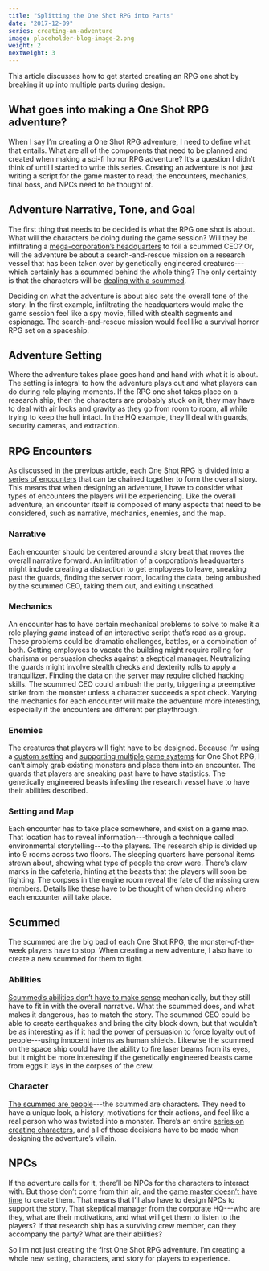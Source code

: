 ```yaml
---
title: "Splitting the One Shot RPG into Parts"
date: "2017-12-09"
series: creating-an-adventure
image: placeholder-blog-image-2.png
weight: 2
nextWeight: 3
---
```


This article discusses how to get started creating an RPG one shot by breaking it up into multiple parts during design.<!--more-->

## What goes into making a One Shot RPG adventure?
When I say I’m creating a One Shot RPG adventure, I need to define what that entails. What are all of the components that need to be planned and created when making a sci-fi horror RPG adventure? It’s a question I didn’t think of until I started to write this series. Creating an adventure is not just writing a script for the game master to read; the encounters, mechanics, final boss, and NPCs need to be thought of.

## Adventure Narrative, Tone, and Goal
The first thing that needs to be decided is what the RPG one shot is about. What will the characters be doing during the game session? Will they be infiltrating a [mega-corporation’s headquarters](/blog/creating-the-setting/planets-and-races/#earth) to foil a scummed CEO? Or, will the adventure be about a search-and-rescue mission on a research vessel that has been taken over by genetically engineered creatures---which certainly has a scummed behind the whole thing? The only certainty is that the characters will be [dealing with a scummed](/blog/creating-the-setting/testing-the-new-pitch/#providing-a-hook).

Deciding on what the adventure is about also sets the overall tone of the story. In the first example, infiltrating the headquarters would make the game session feel like a spy movie, filled with stealth segments and espionage. The search-and-rescue mission would feel like a survival horror RPG set on a spaceship.

## Adventure Setting
Where the adventure takes place goes hand and hand with what it is about. The setting is integral to how the adventure plays out and what players can do during role playing moments. If the RPG one shot takes place on a research ship, then the characters are probably stuck on it, they may have to deal with air locks and gravity as they go from room to room, all while trying to keep the hull intact. In the HQ example, they’ll deal with guards, security cameras, and extraction.

## RPG Encounters
As discussed in the previous article, each One Shot RPG is divided into a [series of encounters](/blog/creating-an-adventure/goals-for-a-one-shot/#encounter-based) that can be chained together to form the overall story. This means that when designing an adventure, I have to consider what types of encounters the players will be experiencing. Like the overall adventure, an encounter itself is composed of many aspects that need to be considered, such as narrative, mechanics, enemies, and the map.

### Narrative
Each encounter should be centered around a story beat that moves the overall narrative forward. An infiltration of a corporation’s headquarters might include creating a distraction to get employees to leave, sneaking past the guards, finding the server room, locating the data, being ambushed by the scummed CEO, taking them out, and exiting unscathed.

### Mechanics
An encounter has to have certain mechanical problems to solve to make it a role playing _game_ instead of an interactive script that’s read as a group. These problems could be dramatic challenges, battles, or a combination of both. Getting employees to vacate the building might require rolling for charisma or persuasion checks against a skeptical manager. Neutralizing the guards might involve stealth checks and dexterity rolls to apply a tranquilizer. Finding the data on the server may require clichéd hacking skills. The scummed CEO could ambush the party, triggering a preemptive strike from the monster unless a character succeeds a spot check. Varying the mechanics for each encounter will make the adventure more interesting, especially if the encounters are different per playthrough.

### Enemies
The creatures that players will fight have to be designed. Because I’m using a [custom setting](/blog/creating-the-setting/refining-the-pitch/) and [supporting multiple game systems](/blog/creating-the-setting/justification-for-one-shot-rpg/#the-issue-of-game-systems) for One Shot RPG, I can’t simply grab existing monsters and place them into an encounter. The guards that players are sneaking past have to have statistics. The genetically engineered beasts infesting the research vessel have to have their abilities described.

### Setting and Map
Each encounter has to take place somewhere, and exist on a game map. That location has to reveal information---through a technique called environmental storytelling---to the players. The research ship is divided up into 9 rooms across two floors. The sleeping quarters have personal items strewn about, showing what type of people the crew were. There’s claw marks in the cafeteria, hinting at the beasts that the players will soon be fighting. The corpses in the engine room reveal the fate of the missing crew members. Details like these have to be thought of when deciding where each encounter will take place.

## Scummed
The scummed are the big bad of each One Shot RPG, the monster-of-the-week players have to stop. When creating a new adventure, I also have to create a new scummed for them to fight.

### Abilities
[Scummed’s abilities don’t have to make sense](/blog/creating-the-characters/abilities-weaponry/#scummed-weapons-and-abilities) mechanically, but they still have to fit in with the overall narrative. What the scummed does, and what makes it dangerous, has to match the story. The scummed CEO could be able to create earthquakes and bring the city block down, but that wouldn’t be as interesting as if it had the power of persuasion to force loyalty out of people---using innocent interns as human shields. Likewise the scummed on the space ship could have the ability to fire laser beams from its eyes, but it might be more interesting if the genetically engineered beasts came from eggs it lays in the corpses of the crew.

### Character
[The scummed are people](/blog/creating-the-setting/expanding-upon-scum-and-horror/#example-of-a-scummed-individual)---the scummed are characters. They need to have a unique look, a history, motivations for their actions, and feel like a real person who was twisted into a monster. There’s an entire [series on creating characters](/blog/creating-the-characters/series-recap/), and all of those decisions have to be made when designing the adventure’s villain.

## NPCs
If the adventure calls for it, there’ll be NPCs for the characters to interact with. But those don’t come from thin air, and the [game master doesn’t have time](/blog/creating-the-setting/justification-for-one-shot-rpg/#the-issue-of-preparation-and-accessibility) to create them. That means that I’ll also have to design NPCs to support the story. That skeptical manager from the corporate HQ---who are they, what are their motivations, and what will get them to listen to the players? If that research ship has a surviving crew member, can they accompany the party? What are their abilities?

So I’m not just creating the first One Shot RPG adventure. I’m creating a whole new setting, characters, and story for players to experience.
